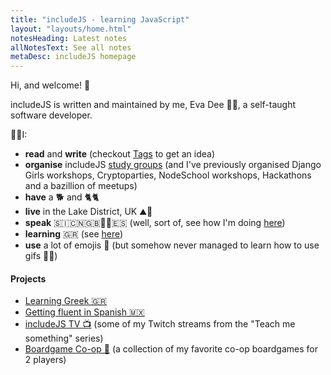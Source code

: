 ```yaml
---
title: "includeJS - learning JavaScript"
layout: "layouts/home.html"
notesHeading: Latest notes
allNotesText: See all notes
metaDesc: includeJS homepage
---
```


Hi, and welcome! 👋

includeJS is written and maintained by me, Eva Dee 👩‍💻, a self-taught software developer.

🙋‍♀️I:

- **read** and **write** (checkout <a href='/tags'>Tags</a> to get an idea)
- **organise** includeJS <a href='/about/#heading-study-groups'>study groups</a> (and I've previously organised Django Girls workshops, Cryptoparties, NodeSchool workshops, Hackathons and a bazillion of meetups)
- **have** a 🐕 and 🐈🐈
- **live** in the Lake District, UK ⛰️🐑
- **speak** 🇸🇮🇨🇳🇬🇧🏳️‍🌈🇪🇸 (well, sort of, see how I'm doing <a href='tags/spanish'>here</a>)
- **learning** 🇬🇷 (see <a href='tags/greek'>here</a>)
- **use** a lot of emojis 😬 (but somehow never managed to learn how to use gifs 🤷‍♀️)

#### Projects

- [Learning Greek 🇬🇷 ](https://includejs.dev/tags/greek/ )
- [Getting fluent in Spanish 🇲🇽](https://includejs.dev/tags/spanish/ )
- [includeJS TV 📺](https://www.youtube.com/channel/UCUBwCv5KytWofgJKWtLcaAw) (some of my Twitch streams from the "Teach me something" series)
- [Boardgame Co-op 🎲](https://boardgame-coop.netlify.app/) (a collection of my favorite co-op boardgames for 2 players)
